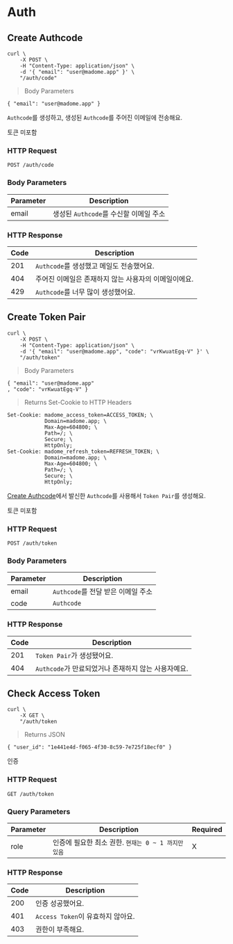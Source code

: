 # Auth

## Create Authcode

```shell
curl \
    -X POST \
    -H "Content-Type: application/json" \
    -d '{ "email": "user@madome.app" }' \
    "/auth/code"
```

> Body Parameters

```jsonc
{ "email": "user@madome.app" }
```

`Authcode`를 생성하고, 생성된 `Authcode`를 주어진 이메일에 전송해요.

<aside class="notice">
토큰 미포함
</aside>

### HTTP Request

`POST /auth/code`

### Body Parameters

Parameter | Description
--------- | ----------
email     | 생성된 `Authcode`를 수신할 이메일 주소

### HTTP Response

Code | Description
---- | ----------
201  | `Authcode`를 생성했고 메일도 전송했어요.
404  | 주어진 이메일은 존재하지 않는 사용자의 이메일이에요.
429  | `Authcode`를 너무 많이 생성했어요.

## Create Token Pair

```shell
curl \
    -X POST \
    -H "Content-Type: application/json" \
    -d '{ "email": "user@madome.app", "code": "vrKwuatEgq-V" }' \
    "/auth/token"
```

> Body Parameters

```jsonc
{ "email": "user@madome.app"
, "code": "vrKwuatEgq-V" }
```

> Returns Set-Cookie to HTTP Headers

```text
Set-Cookie: madome_access_token=ACCESS_TOKEN; \
            Domain=madome.app; \
            Max-Age=604800; \
            Path=/; \
            Secure; \
            HttpOnly;
Set-Cookie: madome_refresh_token=REFRESH_TOKEN; \
            Domain=madome.app; \
            Max-Age=604800; \
            Path=/; \
            Secure; \
            HttpOnly;
```

[Create Authcode](#create-authcode)에서 발신한 `Authcode`를 사용해서 `Token Pair`를 생성해요.

<aside class="notice">
토큰 미포함
</aside>

### HTTP Request

`POST /auth/token`

### Body Parameters

Parameter | Description |
--------- | ----------- |
email     | `Authcode`를 전달 받은 이메일 주소 |
code      | `Authcode` |

### HTTP Response

Code | Description |
---- | ----------- |
201  | `Token Pair`가 생성됐어요. |
404  | `Authcode`가 만료되었거나 존재하지 않는 사용자예요. |

## Check Access Token

```shell
curl \
    -X GET \
    "/auth/token
```

> Returns JSON

```jsonc
{ "user_id": "1e441e4d-f065-4f30-8c59-7e725f18ecf0" }
```

인증

### HTTP Request

`GET /auth/token`

### Query Parameters

Parameter | Description | Required |
--------- | ----------- | -------- |
role | 인증에 필요한 최소 권한. `현재는 0 ~ 1 까지만 있음` | X |

### HTTP Response

Code | Description |
---- | ----------- |
200  | 인증 성공했어요. |
401  | `Access Token`이 유효하지 않아요. |
403  | 권한이 부족해요. |

<!-- ## Check and Refresh Token Pair -->
